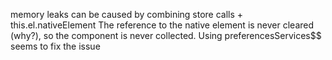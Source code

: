 memory leaks can be caused by combining store calls + this.el.nativeElement
The reference to the native element is never cleared (why?), so the component is never collected.
Using preferencesServices$$ seems to fix the issue
